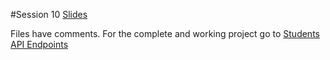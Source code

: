 #Session 10
[Slides](https://docs.google.com/presentation/d/1TIh3cB1qCX7vRIYR6tt2ubvCP9iEyg1S5KPSYfyHX1k/edit?usp=sharing)

Files have comments. For the complete and working project go to [Students API Endpoints](https://github.com/samantehrani/students-api-endpoints)